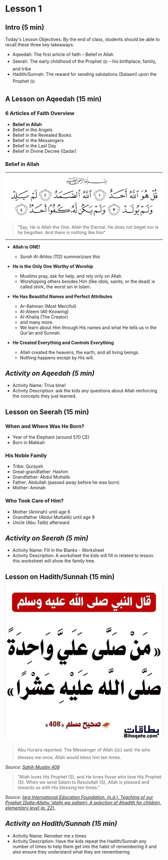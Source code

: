 # Lesson 1

## Intro (5 min)
Today's Lesson Objectives:
By the end of class, students should be able to recall these three key takeaways:
- Aqeedah: The first article of faith – Belief in Allah
- Seerah: The early childhood of the Prophet ﷺ – his birthplace, family, and tribe
- Hadith/Sunnah: The reward for sending salutations (Salaam) upon the Prophet ﷺ

## A Lesson on Aqeedah (15 min)

### 6 Articles of Faith Overview
- **Belief in Allah**
- Belief in the Angels
- Belief in the Revealed Books
- Belief in the Messengers
- Belief in the Last Day
- Belief in Divine Decree (Qadar)

### Belief in Allah
----------------------------------------
[![surah-al-ikhlas ](./images/surah-al-ikhlas.png)](https://quran.com/112)

 > "Say, He is Allah the One. Allah the Eternal. He does not beget nor is he begotten. And there is nothing like him"
----------------------------------------
- **Allah is ONE!**
    - *Surah Al-Ikhlas (112) summarizses this*
- **He is the Only One Worthy of Worship**
    - Muslims pray, ask for help, and rely only on Allah.
    - Worshipping others besides Him (like idols, saints, or the dead) is called shirk, the worst sin in Islam.

- **He Has Beautiful Names and Perfect Attributes**
    - Ar-Rahman (Most Merciful) 
    - Al-Aleem (All-Knowing) 
    - Al-Khaliq (The Creator) 
    - and many more.
    - We learn about Him through His names and what He tells us in the Qur’an and Sunnah.

- **He Created Everything and Controls Everything**
    - Allah created the heavens, the earth, and all living beings.
    - Nothing happens except by His will.

## *Activity on Aqeedah (5 min)*
- Activity Name: Triva time!
- Activity Description: ask the kids any questions about Allah renforcing the concepts they just learned.

 
## Lesson on Seerah (15 min)

### When and Where Was He Born?
- Year of the Elephant (around 570 CE)
- Born in Makkah

### His Noble Family
- Tribe: Quraysh
- Great-grandfather: Hashim
- Grandfather: Abdul Muttalib
- Father: Abdullah (passed away before he was born)
- Mother: Aminah

### Who Took Care of Him?
- Mother (Aminah) until age 6
- Grandfather (Abdul Muttalib) until age 8
- Uncle (Abu Talib) afterward

## *Activity on Seerah (5 min)*
- Activity Name: Fill in the Blanks - Worksheet
- Activity Description: A worksheet the kids will fill in related to lesson. this worksheet will show the family tree.


## Lesson on Hadith/Sunnah (15 min)

![Sahih_muslim_408](./images/shahih_mulsim_408.jpg)

>Abu Huraira reported: The Messenger of Allah (ﷺ) said: He who blesses me once, Allah would bless him ten times.

*Source: [Sahih Muslim 408](https://sunnah.com/muslim:408)*


>"Allah loves His Prophet (S), and He loves those who love His Prophet (S). When we send Salam to Rasulullah (S), Allah is pleased and rewards us with His blessing ten times."

*Source: [Iqra International Education Foundation. (n.d.). Teaching of our Prophet (Salla-Allahu 'alaihi wa sallam): A selection of Ahadith for children, elementary level (p. 22).](https://www.iqra.org/products/teachings-of-our-prophet-ahadi?_pos=1&_psq=teaching+of+our&_ss=e&_v=1.0)*

## *Activity on Hadith/Sunnah (15 min)*
- Activity Name: Remeber me _x_ times
- Activity Description: Have the kids repeat the Hadith/Sunnah any number of times to help them get into the habit of remembering it and also ensure they understand what they are remembering 
<br>